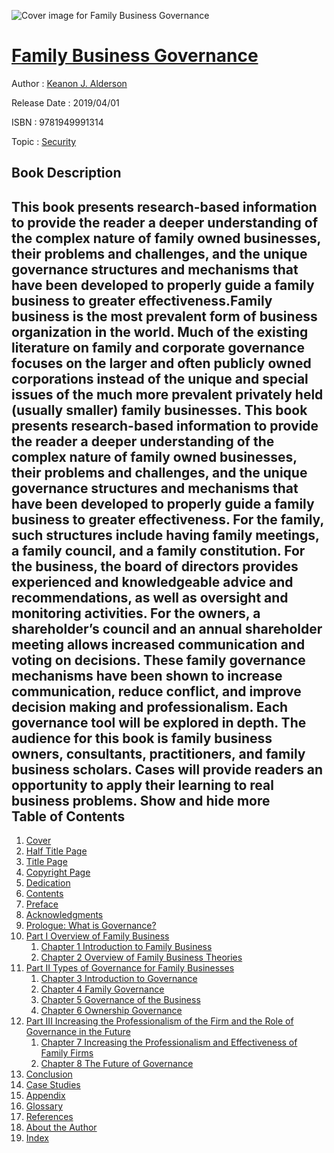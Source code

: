 ![Cover image for Family Business Governance](https://imgdetail.ebookreading.net/cover/cover/security/EB9781949991314.jpg)

[Family Business Governance](https://ebookreading.net/view/book/Family+Business+Governance-EB9781949991314_1.html "Family Business Governance")
====================================================================================================================

Author : [Keanon J. Alderson](https://ebookreading.net/search/author/Keanon+J.+Alderson)

Release Date : 2019/04/01

ISBN : 9781949991314

Topic : [Security](https://ebookreading.net/search/category/security)

Book Description
-----------------

 This book presents research-based information to provide the reader a deeper understanding of the complex nature of family owned businesses, their problems and challenges, and the unique governance structures and mechanisms that have been developed to properly guide a family business to greater effectiveness.Family business is the most prevalent form of business organization in the world. Much of the existing literature on family and corporate governance focuses on the larger and often publicly owned corporations instead of the unique and special issues of the much more prevalent privately held (usually smaller) family businesses. This book presents research-based information to provide the reader a deeper understanding of the complex nature of family owned businesses, their problems and challenges, and the unique governance structures and mechanisms that have been developed to properly guide a family business to greater effectiveness.
For the family, such structures include having family meetings, a family council, and a family constitution. For the business, the board of directors provides experienced and knowledgeable advice and recommendations, as well as oversight and monitoring activities. For the owners, a shareholder’s council and an annual shareholder meeting allows increased communication and voting on decisions. These family governance mechanisms have been shown to increase communication, reduce conflict, and improve decision making and professionalism. Each governance tool will be explored in depth. The audience for this book is family business owners, consultants, practitioners, and family business scholars. Cases will provide readers an opportunity to apply their learning to real business problems.
        Show and hide more                
Table of Contents
-----------------

1. [Cover](https://ebookreading.net/view/book/Family+Business+Governance-EB9781949991314_1.html)
1. [Half Title Page](https://ebookreading.net/view/book/Family+Business+Governance-EB9781949991314_2.html)
1. [Title Page](https://ebookreading.net/view/book/Family+Business+Governance-EB9781949991314_3.html)
1. [Copyright Page](https://ebookreading.net/view/book/Family+Business+Governance-EB9781949991314_4.html)
1. [Dedication](https://ebookreading.net/view/book/Family+Business+Governance-EB9781949991314_5.html)
1. [Contents](https://ebookreading.net/view/book/Family+Business+Governance-EB9781949991314_7.html)
1. [Preface](https://ebookreading.net/view/book/Family+Business+Governance-EB9781949991314_8.html)
1. [Acknowledgments](https://ebookreading.net/view/book/Family+Business+Governance-EB9781949991314_9.html)
1. [Prologue: What is Governance?](https://ebookreading.net/view/book/Family+Business+Governance-EB9781949991314_10.html)
1. [Part I Overview of Family Business](https://ebookreading.net/view/book/Family+Business+Governance-EB9781949991314_11.html)
    1. [Chapter 1 Introduction to Family Business](https://ebookreading.net/view/book/Family+Business+Governance-EB9781949991314_12.html#h1)
    1. [Chapter 2 Overview of Family Business Theories](https://ebookreading.net/view/book/Family+Business+Governance-EB9781949991314_13.html#h2)
1. [Part II Types of Governance for Family Businesses](https://ebookreading.net/view/book/Family+Business+Governance-EB9781949991314_14.html)
    1. [Chapter 3 Introduction to Governance](https://ebookreading.net/view/book/Family+Business+Governance-EB9781949991314_15.html#h3)
    1. [Chapter 4 Family Governance](https://ebookreading.net/view/book/Family+Business+Governance-EB9781949991314_16.html#h4)
    1. [Chapter 5 Governance of the Business](https://ebookreading.net/view/book/Family+Business+Governance-EB9781949991314_17.html#h5)
    1. [Chapter 6 Ownership Governance](https://ebookreading.net/view/book/Family+Business+Governance-EB9781949991314_18.html#h6)
1. [Part III Increasing the Professionalism of the Firm and the Role of Governance in the Future](https://ebookreading.net/view/book/Family+Business+Governance-EB9781949991314_19.html)
    1. [Chapter 7 Increasing the Professionalism and Effectiveness of Family Firms](https://ebookreading.net/view/book/Family+Business+Governance-EB9781949991314_20.html#h7)
    1. [Chapter 8 The Future of Governance](https://ebookreading.net/view/book/Family+Business+Governance-EB9781949991314_21.html#h8)
1. [Conclusion](https://ebookreading.net/view/book/Family+Business+Governance-EB9781949991314_22.html)
1. [Case Studies](https://ebookreading.net/view/book/Family+Business+Governance-EB9781949991314_23.html)
1. [Appendix](https://ebookreading.net/view/book/Family+Business+Governance-EB9781949991314_24.html)
1. [Glossary](https://ebookreading.net/view/book/Family+Business+Governance-EB9781949991314_28.html)
1. [References](https://ebookreading.net/view/book/Family+Business+Governance-EB9781949991314_29.html)
1. [About the Author](https://ebookreading.net/view/book/Family+Business+Governance-EB9781949991314_30.html)
1. [Index](https://ebookreading.net/view/book/Family+Business+Governance-EB9781949991314_31.html)

